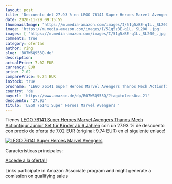 ```yaml
---
layout: post
title: 'Descuento del 27.93 % en LEGO 76141 Super Heroes Marvel Avengers '
date: 2020-11-29 09:15:55
thumbnailImage: 'https://m.media-amazon.com/images/I/51g5zBE-q1L._SL200_.jpg'
image: 'https://m.media-amazon.com/images/I/51g5zBE-q1L._SL200_.jpg'
images: [ 'https://m.media-amazon.com/images/I/51g5zBE-q1L._SL200_.jpg' ]
comments: true
category: ofertas
author: ring
slug: 'B07W6Q953Q-de'
description:
actualPrice: 7.02 EUR
currency: EUR
price: 7.02
comparePrice: 9.74 EUR
inStock: true
prodname: 'LEGO 76141 Super Heroes Marvel Avengers Thanos Mech Actionfigur  Junior Set für Kinder ab 6 Jahren'
country: 'de'
buyurl: 'https://www.amazon.de/dp/B07W6Q953Q/?tag=tolees0ca-21'
descuento: '27.93'
titulo: 'LEGO 76141 Super Heroes Marvel Avengers '
---
```


Tienes [LEGO 76141 Super Heroes Marvel Avengers Thanos Mech Actionfigur  Junior Set für Kinder ab 6 Jahren](https://www.amazon.de/dp/B07W6Q953Q/?tag=tolees0ca-21) con un 27.93 % de descuento con precio de oferta de 7.02 EUR (original: 9.74 EUR) en el siguiente enlace!

[![LEGO 76141 Super Heroes Marvel Avengers ](https://m.media-amazon.com/images/I/51g5zBE-q1L._SL200_.jpg)](https://www.amazon.de/dp/B07W6Q953Q/?tag=tolees0ca-21)

Características principales:


[Accede a la oferta!!](https://www.amazon.de/dp/B07W6Q953Q/?tag=tolees0ca-21)

Links participate in Amazon Associate program and might generate a comission on qualifying sales


